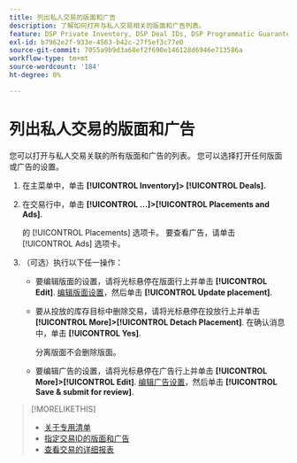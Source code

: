 ```yaml
---
title: 列出私人交易的版面和广告
description: 了解如何打开与私人交易相关的版面和广告列表。
feature: DSP Private Inventory, DSP Deal IDs, DSP Programmatic Guaranteed Deals
exl-id: b7962e2f-933e-4563-b42c-27f5ef3c77e0
source-git-commit: 7055a9b9d3a68ef2f690e146128d6946e713586a
workflow-type: tm+mt
source-wordcount: '184'
ht-degree: 0%

---
```


# 列出私人交易的版面和广告

您可以打开与私人交易关联的所有版面和广告的列表。 您可以选择打开任何版面或广告的设置。

1. 在主菜单中，单击 **[!UICONTROL Inventory]> [!UICONTROL Deals].**

1. 在交易行中，单击  **[!UICONTROL ...]>[!UICONTROL Placements and Ads]**.

   的 [!UICONTROL Placements] 选项卡。 要查看广告，请单击 [!UICONTROL Ads] 选项卡。

1. （可选）执行以下任一操作：

   * 要编辑版面的设置，请将光标悬停在版面行上并单击 **[!UICONTROL Edit]**. [编辑版面设置](/help/dsp/campaign-management/placements/placement-settings.md)，然后单击 **[!UICONTROL Update placement]**.

   * 要从投放的库存目标中删除交易，请将光标悬停在投放行上并单击 **[!UICONTROL More]>[!UICONTROL Detach Placement]**. 在确认消息中，单击 **[!UICONTROL Yes]**.

      分离版面不会删除版面。

   * 要编辑广告的设置，请将光标悬停在广告行上并单击 **[!UICONTROL More]>[!UICONTROL Edit]**. [编辑广告设置](/help/dsp/campaign-management/ads/ad-edit.md)，然后单击 **[!UICONTROL Save & submit for review]**.

>[!MORELIKETHIS]
>
>* [关于专用清单](private-inventory-about.md)
>* [指定交易ID的版面和广告](deal-id-attach-placements.md)
>* [查看交易的详细报表](deal-view-report.md)


